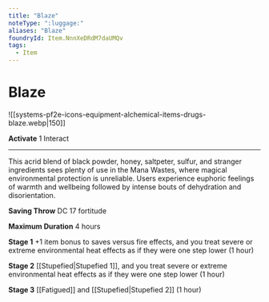 ```yaml
---
title: "Blaze"
noteType: ":luggage:"
aliases: "Blaze"
foundryId: Item.NnnXeDRdM7daUMQv
tags:
  - Item
---
```


# Blaze
![[systems-pf2e-icons-equipment-alchemical-items-drugs-blaze.webp|150]]

**Activate** 1 Interact

* * *

This acrid blend of black powder, honey, saltpeter, sulfur, and stranger ingredients sees plenty of use in the Mana Wastes, where magical environmental protection is unreliable. Users experience euphoric feelings of warmth and wellbeing followed by intense bouts of dehydration and disorientation.

**Saving Throw** DC 17 fortitude

**Maximum Duration** 4 hours

**Stage 1** +1 item bonus to saves versus fire effects, and you treat severe or extreme environmental heat effects as if they were one step lower (1 hour)

**Stage 2** [[Stupefied|Stupefied 1]], and you treat severe or extreme environmental heat effects as if they were one step lower (1 hour)

**Stage 3** [[Fatigued]] and [[Stupefied|Stupefied 2]] (1 hour)

